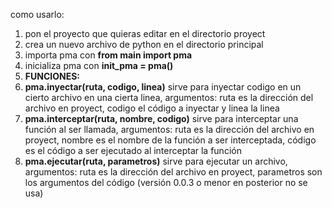 como usarlo:
1. pon el proyecto que quieras editar en el directorio proyect
2. crea un nuevo archivo de python en el directorio principal
3. importa pma con **from main import pma**
4. inicializa pma con **init_pma = pma()**
5. **FUNCIONES:**
1. **pma.inyectar(ruta, codigo, linea)** sirve para inyectar codigo en un cierto archivo en una cierta linea, argumentos: ruta es la dirección del archivo en proyect, codigo el código a inyectar y linea la linea
2. **pma.interceptar(ruta, nombre, codigo)** sirve para interceptar una función al ser llamada, argumentos: ruta es la dirección del archivo en proyect, nombre es el nombre de la función a ser interceptada, código es el código a ser ejecutado al interceptar la función
3. **pma.ejecutar(ruta, parametros)** sirve para ejecutar un archivo, argumentos: ruta es la dirección del archivo en proyect, parametros son los argumentos del código (versión 0.0.3 o menor en posterior no se usa)
